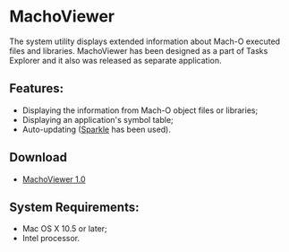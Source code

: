 MachoViewer
===========
The system utility displays extended information about Mach-O executed files and libraries. MachoViewer has been designed as a part of Tasks Explorer and it also was released as separate application.
 
Features:
---------
* Displaying the information from Mach-O object files or libraries;
* Displaying an application's symbol table;
* Auto-updating ([Sparkle](http://wiki.github.com/andymatuschak/Sparkle/) has been used).

Download
--------
* [MachoViewer 1.0](https://github.com/astavonin/MachoViewer/tree/master/release/MachoViewer.app.zip)

System Requirements:
--------------------
* Mac OS X 10.5 or later;
* Intel processor.